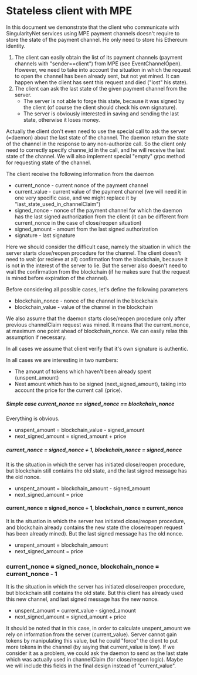 ﻿# Stateless client with MPE
In this document we demonstrate that the client who communicate with SingularityNet services using MPE payment channels doesn't
require to store the state of the payment channel. He only need to store his Ethereum identity.  
 
1. The client can easily obtain the list of its payment channels (payment channels with "sender==client") from MPE (see EventChannelOpen). However, we need to take into account the situation in which the request to open the channel has been already sent, but not yet mined. It can happen when the client has sent this request and died ("lost" his state).
2. The client can ask the last state of the given payment channel from the server.
    * The server is not able to forge this state, because it was signed by the client (of course the client should check his own signature).
    * The server is obviously interested in saving and sending the last state, otherwise it loses money.

Actually the client don't even need to use the special call to ask the server (=daemon) about the last state of the channel.
The daemon return the state of the channel in the response to any non-authorize call. So the client only need to correctly specify
channe_id in the call, and he will receive the last state of the channel.
We will also implement special "empty" grpc method for requesting state of the channel.

The client receive the following information from the daemon
* current_nonce - current nonce of the payment channel
* current_value - current value of the payment channel (we will need it in one very specific case, and we might replace it by "last_state_used_in_channelClaim")
* signed_nonce  - nonce of the payment channel for which the daemon has the last signed authorization from the client (it can be different from current_nonce in the case of close/reopen situation)
* signed_amount - amount from the last signed authorization
* signature     - last signature
 
Here we should consider the difficult case, namely the situation in which the server starts close/reopen procedure for the channel.
The client doesn't need to wait (or recieve at all) confirmation from the blockchain, because it is not in the interest of the server to lie. But the server also doesn't need to wait the confirmation from the blockchain (if he makes sure that the request is mined before expiration of the channel).

Before considering all possible cases, let's define the following parameters
* blockchain_nonce - nonce of the channel in the blockchain
* blockchain_value - value of the channel in the blockchain

We also assume that the daemon starts close/reopen procedure only after previous channelClaim request was mined.
It means that the current_nonce, at maximum one point ahead of blockchain_nonce. We can easily relax this assumption if necessary.   

In all cases we assume that client verify that it's own signature is authentic.  

In all cases we are interesting in two numbers:
* The amount of tokens which haven't been already spent (unspent_amount)
* Next amount which has to be signed (next_signed_amount), taking into account the price for the current call (price).
 
##### Simple case current_nonce == signed_nonce == blockchain_nonce
Everything is obvious.
* unspent_amount = blockchain_value - signed_amount
* next_signed_amount = signed_amount + price

##### current_nonce = signed_nonce + 1, blockchain_nonce = signed_nonce
It is the situation in which the server has initiated close/reopen procedure, but blockchain still contains the old state,
and the last signed message has the old nonce.  
* unspent_amount = blockchain_amount - signed_amount
* next_signed_amount = price

#### current_nonce = signed_nonce + 1, blockchain_nonce = current_nonce
It is the situation in which the server has initiated close/reopen procedure, and blockchain already contains the new state (the close/reopen request has been already mined). But the last signed message has the old nonce.
* unspent_amount = blockchain_amount
* next_signed_amount = price

### current_nonce = signed_nonce, blockchain_nonce = current_nonce - 1
It is the situation in which the server has initiated close/reopen procedure, but blockchain still contains the old state. But this client has already used this new channel, and last signed message has the new nonce.
* unspent_amount = current_value - signed_amount
* next_signed_amount = signed_amount + price

It should be noted that in this case, in order to calculate unspent_amount we rely on information from the server (current_value).
Server cannot gain tokens by manipulating this value, but he could "force" the client to put more tokens in the channel (by saying that current_value is low). If we consider it as a problem, we could ask the daemon to send as the last state which was actually used in channelClaim (for close/reopen logic). Maybe we will include this fields in the final design instead of "current_value".
